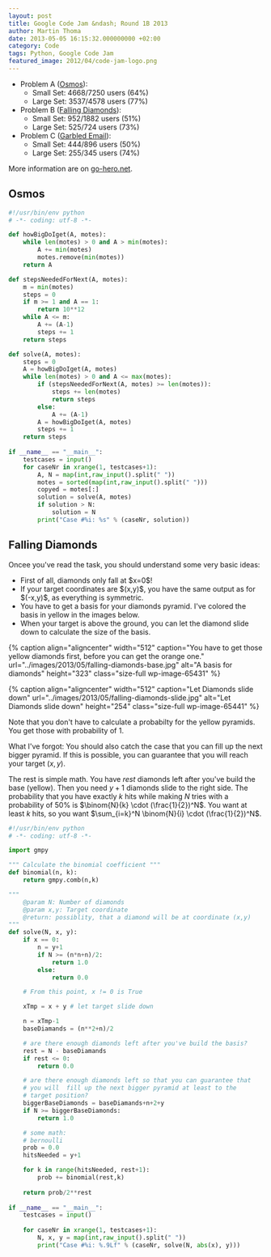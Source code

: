 ```yaml
---
layout: post
title: Google Code Jam &ndash; Round 1B 2013
author: Martin Thoma
date: 2013-05-05 16:15:32.000000000 +02:00
category: Code
tags: Python, Google Code Jam
featured_image: 2012/04/code-jam-logo.png
---
```

<ul>
<li>Problem A (<a href="https://code.google.com/codejam/contest/2434486/dashboard#s=p0">Osmos</a>):
  <ul>
    <li>Small Set: 4668/7250 users (64%)</li>
    <li>Large Set: 3537/4578 users (77%)</li>
  </ul>
<li>Problem B (<a href="https://code.google.com/codejam/contest/2434486/dashboard#s=p1">Falling Diamonds</a>):
  <ul>
    <li>Small Set: 952/1882 users (51%)</li>
    <li>Large Set: 525/724 users (73%)</li>
  </ul>
</li>
<li>Problem C (<a href="https://code.google.com/codejam/contest/2434486/dashboard#s=p2">Garbled Email</a>):
  <ul>
    <li>Small Set: 444/896 users (50%)</li>
    <li>Large Set: 255/345 users (74%)</li>
  </ul>
</li>
</ul>

More information are on <a href="http://www.go-hero.net/jam/13/round/2">go-hero.net</a>.

<h2>Osmos</h2>

```python
#!/usr/bin/env python
# -*- coding: utf-8 -*-

def howBigDoIget(A, motes):
    while len(motes) > 0 and A > min(motes):
        A += min(motes)
        motes.remove(min(motes))
    return A

def stepsNeededForNext(A, motes):
    m = min(motes)
    steps = 0
    if m >= 1 and A == 1:
        return 10**12
    while A <= m:
        A += (A-1)
        steps += 1
    return steps

def solve(A, motes):
    steps = 0
    A = howBigDoIget(A, motes)
    while len(motes) > 0 and A <= max(motes):
        if (stepsNeededForNext(A, motes) >= len(motes)):
            steps += len(motes)
            return steps
        else:
            A += (A-1)
        A = howBigDoIget(A, motes)
        steps += 1
    return steps
 
if __name__ == "__main__":
    testcases = input()
    for caseNr in xrange(1, testcases+1):
        A, N = map(int,raw_input().split(" "))
        motes = sorted(map(int,raw_input().split(" ")))
        copyed = motes[:]
        solution = solve(A, motes)
        if solution > N:
            solution = N
        print("Case #%i: %s" % (caseNr, solution))
```


<h2>Falling Diamonds</h2>
Oncee you've read the task, you should understand some very basic ideas:

<ul>
  <li>First of all, diamonds only fall at $x=0$!</li>
  <li>If your target coordinates are $(x,y)$, you have the same output as for $(-x,y)$, as everything is symmetric.</li>
  <li>You have to get a basis for your diamonds pyramid. I've colored the basis in yellow in the images below.</li>
  <li>When your target is above the ground, you can let the diamond slide down to calculate the size of the basis.</li>
</ul>

{% caption align="aligncenter" width="512" caption="You have to get those yellow diamonds first, before you can get the orange one." url="../images/2013/05/falling-diamonds-base.jpg" alt="A basis for diamonds"  height="323" class="size-full wp-image-65431" %}

{% caption align="aligncenter" width="512" caption="Let Diamonds slide down" url="../images/2013/05/falling-diamonds-slide.jpg" alt="Let Diamonds slide down"  height="254" class="size-full wp-image-65441" %}

Note that you don't have to calculate a probabilty for the yellow pyramids. You get those with probability of 1.

What I've forgot: You should also catch the case that you can fill up the next bigger pyramid. If this is possible, you can guarantee that you will reach your target $(x,y)$.

The rest is simple math. You have $rest$ diamonds left after you've build the base (yellow). Then you need $y+1$ diamonds slide to the right side. The probability that you have exactly $k$ hits while making $N$ tries with a probability of 50% is $\binom{N}{k} \cdot (\frac{1}{2})^N$. You want at least $k$ hits, so you want $\sum_{i=k}^N \binom{N}{i} \cdot (\frac{1}{2})^N$.


```python
#!/usr/bin/env python
# -*- coding: utf-8 -*-

import gmpy

""" Calculate the binomial coefficient """
def binomial(n, k):
    return gmpy.comb(n,k)

""" 
    @param N: Number of diamonds
    @param x,y: Target coordinate
    @return: possiblity, that a diamond will be at coordinate (x,y) 
"""
def solve(N, x, y):
    if x == 0:
        n = y+1
        if N >= (n*n+n)/2:
            return 1.0
        else:
            return 0.0

    # From this point, x != 0 is True

    xTmp = x + y # let target slide down

    n = xTmp-1
    baseDiamands = (n**2+n)/2

    # are there enough diamonds left after you've build the basis?
    rest = N - baseDiamands
    if rest <= 0:
        return 0.0

    # are there enough diamonds left so that you can guarantee that 
    # you will  fill up the next bigger pyramid at least to the 
    # target position?
    biggerBaseDiamonds = baseDiamands+n+2+y
    if N >= biggerBaseDiamonds:
        return 1.0

    # some math:
    # bernoulli
    prob = 0.0
    hitsNeeded = y+1

    for k in range(hitsNeeded, rest+1):
        prob += binomial(rest,k)
    
    return prob/2**rest
 
if __name__ == "__main__":
    testcases = input()
      
    for caseNr in xrange(1, testcases+1):
        N, x, y = map(int,raw_input().split(" "))
        print("Case #%i: %.9Lf" % (caseNr, solve(N, abs(x), y)))
```

